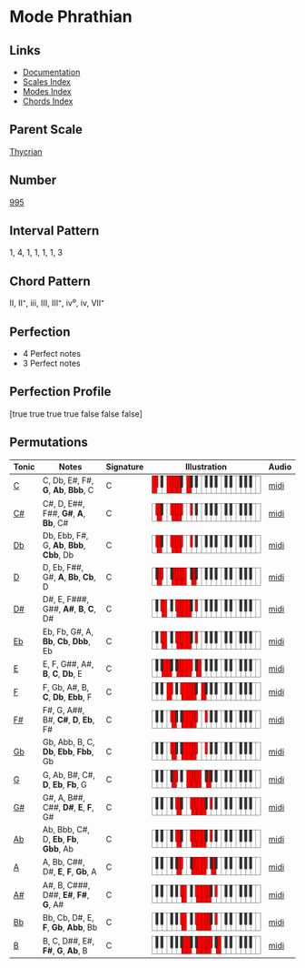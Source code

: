 # Mode Phrathian

## Links

- [Documentation](index.md)
- [Scales Index](Scales.md)
- [Modes Index](Modes.md)
- [Chords Index](Chords.md)

## Parent Scale

[Thycrian](ScaleThycrian.md)

## Number

[995](https://ianring.com/musictheory/scales/995)

## Interval Pattern

1, 4, 1, 1, 1, 1, 3

## Chord Pattern

II, II⁺, iii, III, III⁺, iv⁰, iv, VII⁺

## Perfection

- 4 Perfect notes
- 3 Perfect notes

## Perfection Profile

[true true true true false false false]

## Permutations

| Tonic | Notes | Signature | Illustration | Audio |
|-------|-------|-----------|--------------|-------|
| [C](ModeCNaturalPhrathian.md) | C, Db, E#, F#, **G**, **Ab**, **Bbb**, C | C | ![CNaturalPhrathian](ModeCNaturalPhrathian.png) | [midi](https://github.com/edipermadi/music/blob/main/docs/ModeCNaturalPhrathian.mid?raw=true) |
| [C#](ModeCSharpPhrathian.md) | C#, D, E##, F##, **G#**, **A**, **Bb**, C# | C | ![CSharpPhrathian](ModeCSharpPhrathian.png) | [midi](https://github.com/edipermadi/music/blob/main/docs/ModeCSharpPhrathian.mid?raw=true) |
| [Db](ModeDFlatPhrathian.md) | Db, Ebb, F#, G, **Ab**, **Bbb**, **Cbb**, Db | C | ![DFlatPhrathian](ModeDFlatPhrathian.png) | [midi](https://github.com/edipermadi/music/blob/main/docs/ModeDFlatPhrathian.mid?raw=true) |
| [D](ModeDNaturalPhrathian.md) | D, Eb, F##, G#, **A**, **Bb**, **Cb**, D | C | ![DNaturalPhrathian](ModeDNaturalPhrathian.png) | [midi](https://github.com/edipermadi/music/blob/main/docs/ModeDNaturalPhrathian.mid?raw=true) |
| [D#](ModeDSharpPhrathian.md) | D#, E, F###, G##, **A#**, **B**, **C**, D# | C | ![DSharpPhrathian](ModeDSharpPhrathian.png) | [midi](https://github.com/edipermadi/music/blob/main/docs/ModeDSharpPhrathian.mid?raw=true) |
| [Eb](ModeEFlatPhrathian.md) | Eb, Fb, G#, A, **Bb**, **Cb**, **Dbb**, Eb | C | ![EFlatPhrathian](ModeEFlatPhrathian.png) | [midi](https://github.com/edipermadi/music/blob/main/docs/ModeEFlatPhrathian.mid?raw=true) |
| [E](ModeENaturalPhrathian.md) | E, F, G##, A#, **B**, **C**, **Db**, E | C | ![ENaturalPhrathian](ModeENaturalPhrathian.png) | [midi](https://github.com/edipermadi/music/blob/main/docs/ModeENaturalPhrathian.mid?raw=true) |
| [F](ModeFNaturalPhrathian.md) | F, Gb, A#, B, **C**, **Db**, **Ebb**, F | C | ![FNaturalPhrathian](ModeFNaturalPhrathian.png) | [midi](https://github.com/edipermadi/music/blob/main/docs/ModeFNaturalPhrathian.mid?raw=true) |
| [F#](ModeFSharpPhrathian.md) | F#, G, A##, B#, **C#**, **D**, **Eb**, F# | C | ![FSharpPhrathian](ModeFSharpPhrathian.png) | [midi](https://github.com/edipermadi/music/blob/main/docs/ModeFSharpPhrathian.mid?raw=true) |
| [Gb](ModeGFlatPhrathian.md) | Gb, Abb, B, C, **Db**, **Ebb**, **Fbb**, Gb | C | ![GFlatPhrathian](ModeGFlatPhrathian.png) | [midi](https://github.com/edipermadi/music/blob/main/docs/ModeGFlatPhrathian.mid?raw=true) |
| [G](ModeGNaturalPhrathian.md) | G, Ab, B#, C#, **D**, **Eb**, **Fb**, G | C | ![GNaturalPhrathian](ModeGNaturalPhrathian.png) | [midi](https://github.com/edipermadi/music/blob/main/docs/ModeGNaturalPhrathian.mid?raw=true) |
| [G#](ModeGSharpPhrathian.md) | G#, A, B##, C##, **D#**, **E**, **F**, G# | C | ![GSharpPhrathian](ModeGSharpPhrathian.png) | [midi](https://github.com/edipermadi/music/blob/main/docs/ModeGSharpPhrathian.mid?raw=true) |
| [Ab](ModeAFlatPhrathian.md) | Ab, Bbb, C#, D, **Eb**, **Fb**, **Gbb**, Ab | C | ![AFlatPhrathian](ModeAFlatPhrathian.png) | [midi](https://github.com/edipermadi/music/blob/main/docs/ModeAFlatPhrathian.mid?raw=true) |
| [A](ModeANaturalPhrathian.md) | A, Bb, C##, D#, **E**, **F**, **Gb**, A | C | ![ANaturalPhrathian](ModeANaturalPhrathian.png) | [midi](https://github.com/edipermadi/music/blob/main/docs/ModeANaturalPhrathian.mid?raw=true) |
| [A#](ModeASharpPhrathian.md) | A#, B, C###, D##, **E#**, **F#**, **G**, A# | C | ![ASharpPhrathian](ModeASharpPhrathian.png) | [midi](https://github.com/edipermadi/music/blob/main/docs/ModeASharpPhrathian.mid?raw=true) |
| [Bb](ModeBFlatPhrathian.md) | Bb, Cb, D#, E, **F**, **Gb**, **Abb**, Bb | C | ![BFlatPhrathian](ModeBFlatPhrathian.png) | [midi](https://github.com/edipermadi/music/blob/main/docs/ModeBFlatPhrathian.mid?raw=true) |
| [B](ModeBNaturalPhrathian.md) | B, C, D##, E#, **F#**, **G**, **Ab**, B | C | ![BNaturalPhrathian](ModeBNaturalPhrathian.png) | [midi](https://github.com/edipermadi/music/blob/main/docs/ModeBNaturalPhrathian.mid?raw=true) |
